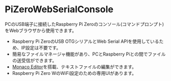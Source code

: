 # PiZeroWebSerialConsole
PCのUSB端子に接続したRaspberry Pi Zeroのコンソール(コマンドプロンプト)をWebブラウザから使用できます。

* Raspberry Pi ZeroのUSB OTGシリアルとWeb Serial APIを使用しているため、IP設定は不要です。
* 簡易なファイルマネージャ機能があり、PCとRaspberry Piとの間でファイルの送受信ができます。
* [Monaco Editor](https://microsoft.github.io/monaco-editor/)を搭載、テキストファイルの編集ができます。
* Raspberry Pi Zero WのWiFi設定のための専用UIがあります。


